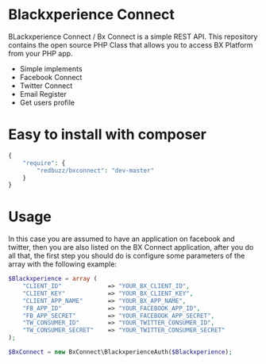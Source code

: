 Blackxperience Connect
=========

BLackxperience Connect / Bx Connect is a simple REST API. This repository contains the open source PHP Class that allows you to access BX Platform from your PHP app.

- Simple implements
- Facebook Connect
- Twitter Connect
- Email Register
- Get users profile

Easy to install with composer
=========

```php
{
    "require": {
        "redbuzz/bxconnect": "dev-master"
    }
}
```

Usage
=========

In this case you are assumed to have an application on facebook and twitter, then you are also listed on the BX Connect application, after you do all that, the first step you should do is configure some parameters of the array with the following example:

```php
$Blackxperience = array (
	"CLIENT_ID" 			=> "YOUR_BX_CLIENT_ID",
	"CLIENT_KEY" 			=> "YOUR_BX_CLIENT_KEY",
	"CLIENT_APP_NAME" 		=> "YOUR_BX_APP_NAME",
	"FB_APP_ID" 			=> "YOUR_FACEBOOK_APP_ID",
	"FB_APP_SECRET" 		=> "YOUR_FACEBOOK_APP_SECRET",
	"TW_CONSUMER_ID" 		=> "YOUR_TWITTER_CONSUMER_ID",
	"TW_CONSUMER_SECRET" 	=> "YOUR_TWITTER_CONSUMER_SECRET"
);

$BxConnect = new BxConnect\BlackxperienceAuth($Blackxperience);
```
